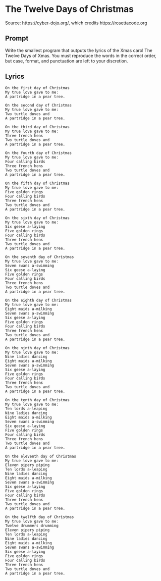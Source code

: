 # The Twelve Days of Christmas

Source: https://cyber-dojo.org/, which credits https://rosettacode.org

## Prompt

Write the smallest program that outputs the lyrics of the Xmas carol The Twelve Days of Xmas.
You must reproduce the words in the correct order, but case, format, and punctuation are left to your discretion.

## Lyrics

    On the first day of Christmas
    My true love gave to me:
    A partridge in a pear tree.
    
    On the second day of Christmas
    My true love gave to me:
    Two turtle doves and
    A partridge in a pear tree.
    
    On the third day of Christmas
    My true love gave to me:
    Three french hens
    Two turtle doves and
    A partridge in a pear tree.
    
    On the fourth day of Christmas
    My true love gave to me:
    Four calling birds
    Three french hens
    Two turtle doves and
    A partridge in a pear tree.
    
    On the fifth day of Christmas
    My true love gave to me:
    Five golden rings
    Four calling birds
    Three french hens
    Two turtle doves and
    A partridge in a pear tree.
    
    On the sixth day of Christmas
    My true love gave to me:
    Six geese a-laying
    Five golden rings
    Four calling birds
    Three french hens
    Two turtle doves and
    A partridge in a pear tree.
    
    On the seventh day of Christmas
    My true love gave to me:
    Seven swans a-swimming
    Six geese a-laying
    Five golden rings
    Four calling birds
    Three french hens
    Two turtle doves and
    A partridge in a pear tree.
    
    On the eighth day of Christmas
    My true love gave to me:
    Eight maids a-milking
    Seven swans a-swimming
    Six geese a-laying
    Five golden rings
    Four calling birds
    Three french hens
    Two turtle doves and
    A partridge in a pear tree.
    
    On the ninth day of Christmas
    My true love gave to me:
    Nine ladies dancing
    Eight maids a-milking
    Seven swans a-swimming
    Six geese a-laying
    Five golden rings
    Four calling birds
    Three french hens
    Two turtle doves and
    A partridge in a pear tree.
    
    On the tenth day of Christmas
    My true love gave to me:
    Ten lords a-leaping
    Nine ladies dancing
    Eight maids a-milking
    Seven swans a-swimming
    Six geese a-laying
    Five golden rings
    Four calling birds
    Three french hens
    Two turtle doves and
    A partridge in a pear tree.
    
    On the eleventh day of Christmas
    My true love gave to me:
    Eleven pipers piping
    Ten lords a-leaping
    Nine ladies dancing
    Eight maids a-milking
    Seven swans a-swimming
    Six geese a-laying
    Five golden rings
    Four calling birds
    Three french hens
    Two turtle doves and
    A partridge in a pear tree.
    
    On the twelfth day of Christmas
    My true love gave to me:
    Twelve drummers drumming
    Eleven pipers piping
    Ten lords a-leaping
    Nine ladies dancing
    Eight maids a-milking
    Seven swans a-swimming
    Six geese a-laying
    Five golden rings
    Four calling birds
    Three french hens
    Two turtle doves and
    A partridge in a pear tree.
